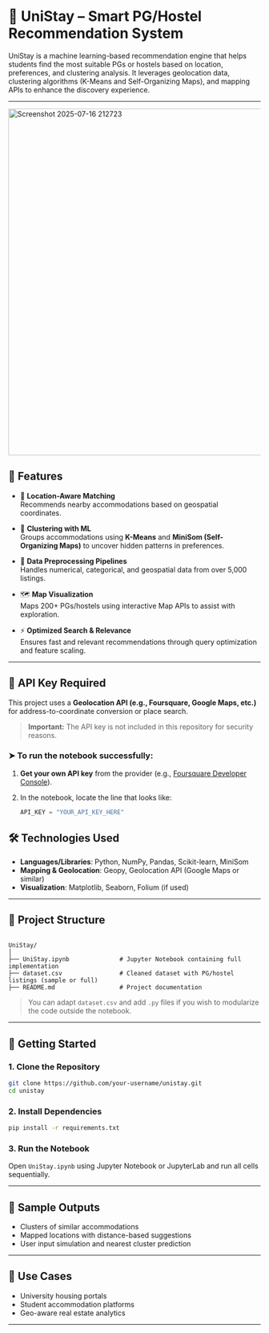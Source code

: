 # 🏨 UniStay – Smart PG/Hostel Recommendation System

UniStay is a machine learning-based recommendation engine that helps students find the most suitable PGs or hostels based on location, preferences, and clustering analysis. It leverages geolocation data, clustering algorithms (K-Means and Self-Organizing Maps), and mapping APIs to enhance the discovery experience.

---
<img width="1625" height="691" alt="Screenshot 2025-07-16 212723" src="https://github.com/user-attachments/assets/9ee43757-da06-4c01-9a3d-e6accb768bd0" />


## 📌 Features

- 📍 **Location-Aware Matching**  
  Recommends nearby accommodations based on geospatial coordinates.

- 🤖 **Clustering with ML**  
  Groups accommodations using **K-Means** and **MiniSom (Self-Organizing Maps)** to uncover hidden patterns in preferences.

- 🧹 **Data Preprocessing Pipelines**  
  Handles numerical, categorical, and geospatial data from over 5,000 listings.

- 🗺️ **Map Visualization**  
  Maps 200+ PGs/hostels using interactive Map APIs to assist with exploration.

- ⚡ **Optimized Search & Relevance**  
  Ensures fast and relevant recommendations through query optimization and feature scaling.

---

## 🔐 API Key Required

This project uses a **Geolocation API (e.g., Foursquare, Google Maps, etc.)** for address-to-coordinate conversion or place search.

> **Important:** The API key is not included in this repository for security reasons.

### ➤ To run the notebook successfully:

1. **Get your own API key** from the provider (e.g., [Foursquare Developer Console](https://developer.foursquare.com/)).
2. In the notebook, locate the line that looks like:

   ```python
   API_KEY = "YOUR_API_KEY_HERE"

## 🛠️ Technologies Used

- **Languages/Libraries**: Python, NumPy, Pandas, Scikit-learn, MiniSom
- **Mapping & Geolocation**: Geopy, Geolocation API (Google Maps or similar)
- **Visualization**: Matplotlib, Seaborn, Folium (if used)

---

## 📁 Project Structure

```

UniStay/
│
├── UniStay.ipynb              # Jupyter Notebook containing full implementation
├── dataset.csv                # Cleaned dataset with PG/hostel listings (sample or full)
├── README.md                  # Project documentation

````

> You can adapt `dataset.csv` and add `.py` files if you wish to modularize the code outside the notebook.

---

## 🚀 Getting Started

### 1. Clone the Repository

```bash
git clone https://github.com/your-username/unistay.git
cd unistay
````

### 2. Install Dependencies

```bash
pip install -r requirements.txt
```

### 3. Run the Notebook

Open `UniStay.ipynb` using Jupyter Notebook or JupyterLab and run all cells sequentially.

---

## 🧪 Sample Outputs

* Clusters of similar accommodations
* Mapped locations with distance-based suggestions
* User input simulation and nearest cluster prediction


---

## 🎯 Use Cases

* University housing portals
* Student accommodation platforms
* Geo-aware real estate analytics

---
